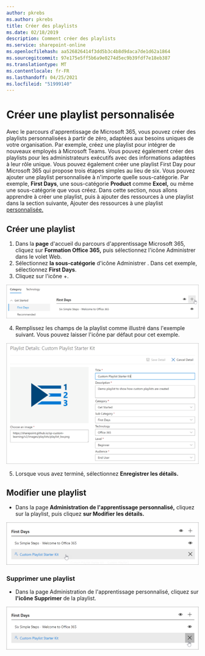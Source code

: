 ```yaml
---
author: pkrebs
ms.author: pkrebs
title: Créer des playlists
ms.date: 02/18/2019
description: Comment créer des playlists
ms.service: sharepoint-online
ms.openlocfilehash: aa526826414f3dd5b3c4b8d9daca7de1d62a1864
ms.sourcegitcommit: 97e175e5ff5b6a9e0274d5ec9b39fdf7e18eb387
ms.translationtype: MT
ms.contentlocale: fr-FR
ms.lasthandoff: 04/25/2021
ms.locfileid: "51999140"
---
```

# <a name="create-a-custom-playlist"></a>Créer une playlist personnalisée

Avec le parcours d'apprentissage de Microsoft 365, vous pouvez créer des playlists personnalisées à partir de zéro, adaptées aux besoins uniques de votre organisation. Par exemple, créez une playlist pour intégrer de nouveaux employés à Microsoft Teams. Vous pouvez également créer des playlists pour les administrateurs exécutifs avec des informations adaptées à leur rôle unique. Vous pouvez également créer une playlist First Day pour Microsoft 365 qui propose trois étapes simples au lieu de six. Vous pouvez ajouter une playlist personnalisée à n'importe quelle sous-catégorie. Par exemple, **First Days**, une sous-catégorie **Product** comme **Excel,** ou même une sous-catégorie que vous créez. Dans cette section, nous allons apprendre à créer une playlist, puis à ajouter des ressources à une playlist dans la section suivante, Ajouter des ressources à une playlist [personnalisée.](custom_addassets.md)

## <a name="create-a-playlist"></a>Créer une playlist 

1. Dans la **page** d'accueil du parcours d'apprentissage Microsoft 365,  cliquez sur **Formation Office 365,** puis sélectionnez l'icône Administrer dans le volet Web. 
2. Sélectionnez **la sous-catégorie** d'icône Administrer . Dans cet exemple, sélectionnez **First Days**.  
3. Cliquez sur l'icône +.  

![cg-newplaylistbtn.png](media/cg-newplaylistbtn.png)

4.  Remplissez les champs de la playlist comme illustré dans l'exemple suivant. Vous pouvez laisser l'icône par défaut pour cet exemple. 

![cg-newplaylistdetails.png](media/cg-newplaylistdetails.png)

5.  Lorsque vous avez terminé, sélectionnez **Enregistrer les détails.** 

## <a name="edit-a-playlist"></a>Modifier une playlist

- Dans la page **Administration de l'apprentissage personnalisé,** cliquez sur la playlist, puis cliquez **sur Modifier les détails.**  

![cg-editplaylist.png](media/cg-editplaylist.png)

### <a name="delete-a-playlist"></a>Supprimer une playlist

- Dans la page Administration de l'apprentissage personnalisé, cliquez sur **l'icône Supprimer** de la playlist.  

![cg-deleteplaylist.png](media/cg-deleteplaylist.png)
